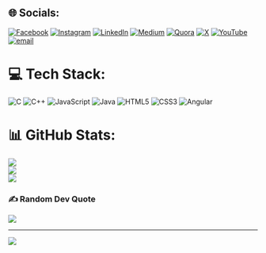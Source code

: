 ## 🌐 Socials:
[![Facebook](https://img.shields.io/badge/Facebook-%231877F2.svg?logo=Facebook&logoColor=white)](https://facebook.com/salroid) [![Instagram](https://img.shields.io/badge/Instagram-%23E4405F.svg?logo=Instagram&logoColor=white)](https://instagram.com/sal_roid) [![LinkedIn](https://img.shields.io/badge/LinkedIn-%230077B5.svg?logo=linkedin&logoColor=white)](https://linkedin.com/in/salroid) [![Medium](https://img.shields.io/badge/Medium-12100E?logo=medium&logoColor=white)](https://medium.com/@salroid) [![Quora](https://img.shields.io/badge/Quora-%23B92B27.svg?logo=Quora&logoColor=white)](https://quora.com/profile/salroid) [![X](https://img.shields.io/badge/X-black.svg?logo=X&logoColor=white)](https://x.com/salroid) [![YouTube](https://img.shields.io/badge/YouTube-%23FF0000.svg?logo=YouTube&logoColor=white)](https://youtube.com/@salroid) [![email](https://img.shields.io/badge/Email-D14836?logo=gmail&logoColor=white)](mailto:gupta.sajal631@gmail.com) 

# 💻 Tech Stack:
![C](https://img.shields.io/badge/c-%2300599C.svg?style=for-the-badge&logo=c&logoColor=white) ![C++](https://img.shields.io/badge/c++-%2300599C.svg?style=for-the-badge&logo=c%2B%2B&logoColor=white) ![JavaScript](https://img.shields.io/badge/javascript-%23323330.svg?style=for-the-badge&logo=javascript&logoColor=%23F7DF1E) ![Java](https://img.shields.io/badge/java-%23ED8B00.svg?style=for-the-badge&logo=openjdk&logoColor=white) ![HTML5](https://img.shields.io/badge/html5-%23E34F26.svg?style=for-the-badge&logo=html5&logoColor=white) ![CSS3](https://img.shields.io/badge/css3-%231572B6.svg?style=for-the-badge&logo=css3&logoColor=white) ![Angular](https://img.shields.io/badge/angular-%23DD0031.svg?style=for-the-badge&logo=angular&logoColor=white)
# 📊 GitHub Stats:
![](https://github-readme-stats.vercel.app/api?username=salroid&theme=dark&hide_border=false&include_all_commits=true&count_private=true&show_icons=true)<br/>
![](https://github-readme-streak-stats.herokuapp.com/?user=salroid&theme=dark&hide_border=false)<br/>
![](https://github-readme-stats.vercel.app/api/top-langs/?username=salroid&theme=dark&hide_border=false&include_all_commits=true&count_private=true&layout=compact)

### ✍️ Random Dev Quote
![](https://quotes-github-readme.vercel.app/api?type=vetical&theme=dark)

---
[![](https://visitcount.itsvg.in/api?id=salroid&icon=0&color=0)](https://visitcount.itsvg.in)
